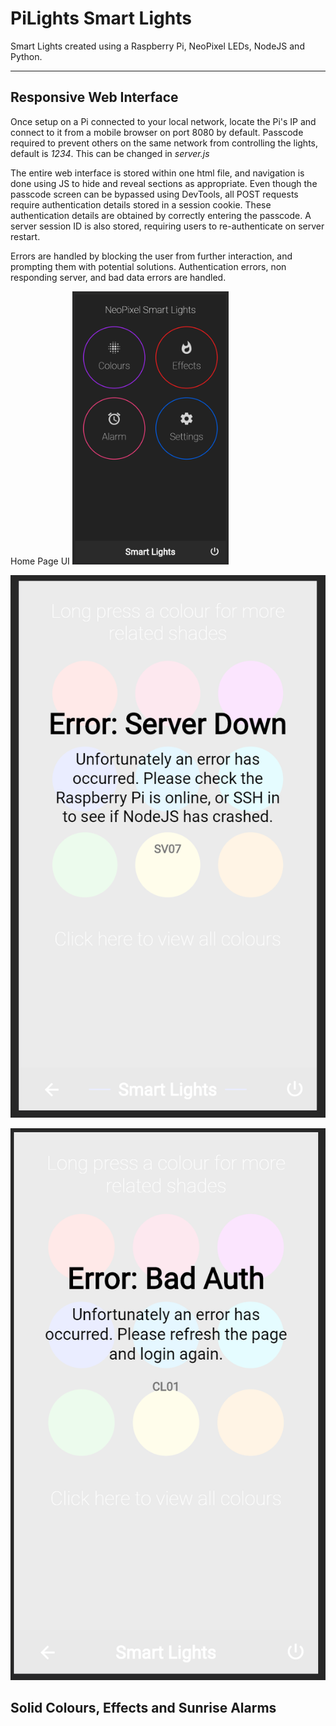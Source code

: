 PiLights Smart Lights
===================


Smart Lights created using a Raspberry Pi, NeoPixel LEDs, NodeJS and Python.

----------

Responsive Web Interface
------

Once setup on a Pi connected to your local network, locate the Pi's IP and connect to it from a mobile browser on port 8080 by default. Passcode required to prevent others on the same network from controlling the lights, default is *1234*. This can be changed in *server.js*

The entire web interface is stored within one html file, and navigation is done using JS to hide and reveal sections as appropriate. Even though the passcode screen can be bypassed using DevTools, all POST requests require authentication details stored in a session cookie. These authentication details are obtained by correctly entering the passcode. A server session ID is also stored, requiring users to re-authenticate on server restart. 

Errors are handled by blocking the user from further interaction, and prompting them with potential solutions. Authentication errors, non responding server, and bad data errors are handled.

Home Page UI
<img src="https://github.com/IwanCole/PiLights/blob/master/readme_images/home.png" width="250">

![Server Down Error](https://github.com/IwanCole/PiLights/blob/master/readme_images/error1.png)

![Expired Auth Error](https://github.com/IwanCole/PiLights/blob/master/readme_images/error2.png)


Solid Colours, Effects and Sunrise Alarms
------

